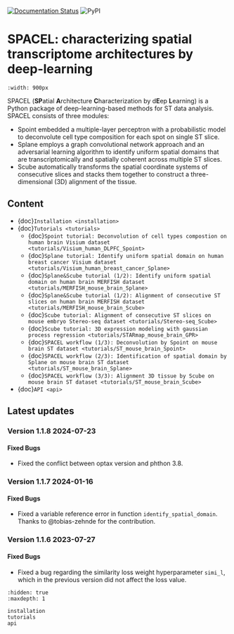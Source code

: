 [![Documentation Status](https://readthedocs.org/projects/spacel/badge/?version=latest)](https://spacel.readthedocs.io/en/latest/?badge=latest)
![PyPI](https://img.shields.io/pypi/v/SPACEL)

# SPACEL: characterizing spatial transcriptome architectures by deep-learning

```{image} _static/img/figure1.png
:width: 900px
```
SPACEL (**SP**atial **A**rchitecture **C**haracterization by d**E**ep **L**earning) is a Python package of deep-learning-based methods for ST data analysis. SPACEL consists of three modules: 

- Spoint embedded a multiple-layer perceptron with a probabilistic model to deconvolute cell type composition for each spot on single ST slice.
- Splane employs a graph convolutional network approach and an adversarial learning algorithm to identify uniform spatial domains that are transcriptomically and spatially coherent across multiple ST slices.
- Scube automatically transforms the spatial coordinate systems of consecutive slices and stacks them together to construct a three-dimensional (3D) alignment of the tissue.

## Content
* {doc}`Installation <installation>`
* {doc}`Tutorials <tutorials>`
    * {doc}`Spoint tutorial: Deconvolution of cell types compostion on human brain Visium dataset <tutorials/Visium_human_DLPFC_Spoint>`
    * {doc}`Splane tutorial: Identify uniform spatial domain on human breast cancer Visium dataset <tutorials/Visium_human_breast_cancer_Splane>`
    * {doc}`Splane&Scube tutorial (1/2): Identify uniform spatial domain on human brain MERFISH dataset <tutorials/MERFISH_mouse_brain_Splane>`
    * {doc}`Splane&Scube tutorial (1/2): Alignment of consecutive ST slices on human brain MERFISH dataset <tutorials/MERFISH_mouse_brain_Scube>`
    * {doc}`Scube tutorial: Alignment of consecutive ST slices on mouse embryo Stereo-seq dataset <tutorials/Stereo-seq_Scube>`
    * {doc}`Scube tutorial: 3D expression modeling with gaussian process regression <tutorials/STARmap_mouse_brain_GPR>`
    * {doc}`SPACEL workflow (1/3): Deconvolution by Spoint on mouse brain ST dataset <tutorials/ST_mouse_brain_Spoint>`
    * {doc}`SPACEL workflow (2/3): Identification of spatial domain by Splane on mouse brain ST dataset <tutorials/ST_mouse_brain_Splane>`
    * {doc}`SPACEL workflow (3/3): Alignment 3D tissue by Scube on mouse brain ST dataset <tutorials/ST_mouse_brain_Scube>`
* {doc}`API <api>`

## Latest updates
### Version 1.1.8 2024-07-23
#### Fixed Bugs
- Fixed the conflict between optax version and phthon 3.8.

### Version 1.1.7 2024-01-16
#### Fixed Bugs
- Fixed a variable reference error in function `identify_spatial_domain`. Thanks to @tobias-zehnde for the contribution.

### Version 1.1.6 2023-07-27
#### Fixed Bugs
- Fixed a bug regarding the similarity loss weight hyperparameter `simi_l`, which in the previous version did not affect the loss value.

```{toctree}
:hidden: true
:maxdepth: 1

installation
tutorials
api
```
